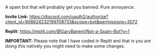 A spam bot that will probably get you banned. Pure annoyance.

**Invite Link:** https://discord.com/oauth2/authorize?client_id=908924232199708733&scope=bot&permissions=3072

**Replit:** https://replit.com/@GarvBanerji/Not-a-Spam-Bot?v=1

**IMPORTANT:** Please note that I have coded in Replit and that is you are doing this natively you might need to make some changes.
